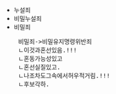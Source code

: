 - 누설죄
- 비밀누설죄
- 비밀죄
<pre>
    비밀죄->비밀유지명령위반죄
    ㄴ이것과혼선있음.!!!
    ㄴ혼동가능성있고
    ㄴ혼선실질있고.
    ㄴ나조차도그속에서허우적거림.!!!
    ㄴ후보각하.
</pre>

